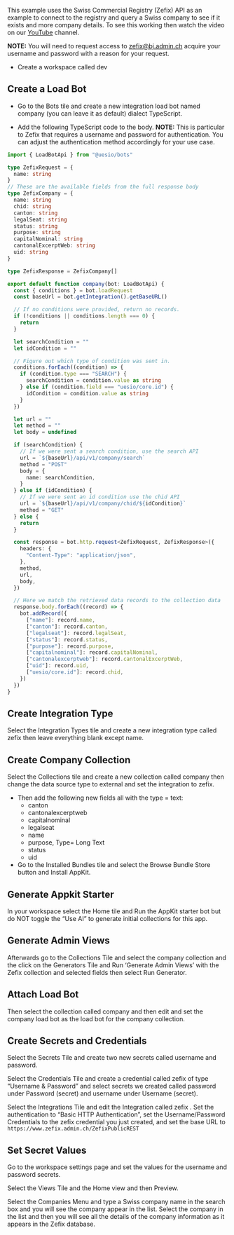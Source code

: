 This example uses the Swiss Commercial Registry (Zefix) API as an example to connect to the registry and query a Swiss company to see if it exists and more company details. To see this working then watch the video on our [YouTube](https://youtu.be/l0evKBknlIY) channel.

**NOTE:** You will need to request access to <zefix@bj.admin.ch> acquire your username and password with a reason for your request.

- Create a workspace called dev

## Create a Load Bot

- Go to the Bots tile and create a new integration load bot named company (you can leave it as default) dialect TypeScript.

- Add the following TypeScript code to the body.
  **NOTE:** This is particular to Zefix that requires a username and password for authentication. You can adjust the authentication method accordingly for your use case.

```typescript
import { LoadBotApi } from "@uesio/bots"

type ZefixRequest = {
  name: string
}
// These are the available fields from the full response body
type ZefixCompany = {
  name: string
  chid: string
  canton: string
  legalSeat: string
  status: string
  purpose: string
  capitalNominal: string
  cantonalExcerptWeb: string
  uid: string
}

type ZefixResponse = ZefixCompany[]

export default function company(bot: LoadBotApi) {
  const { conditions } = bot.loadRequest
  const baseUrl = bot.getIntegration().getBaseURL()

  // If no conditions were provided, return no records.
  if (!conditions || conditions.length === 0) {
    return
  }

  let searchCondition = ""
  let idCondition = ""

  // Figure out which type of condition was sent in.
  conditions.forEach((condition) => {
    if (condition.type === "SEARCH") {
      searchCondition = condition.value as string
    } else if (condition.field === "uesio/core.id") {
      idCondition = condition.value as string
    }
  })

  let url = ""
  let method = ""
  let body = undefined

  if (searchCondition) {
    // If we were sent a search condition, use the search API
    url = `${baseUrl}/api/v1/company/search`
    method = "POST"
    body = {
      name: searchCondition,
    }
  } else if (idCondition) {
    // If we were sent an id condition use the chid API
    url = `${baseUrl}/api/v1/company/chid/${idCondition}`
    method = "GET"
  } else {
    return
  }

  const response = bot.http.request<ZefixRequest, ZefixResponse>({
    headers: {
      "Content-Type": "application/json",
    },
    method,
    url,
    body,
  })

  // Here we match the retrieved data records to the collection data
  response.body.forEach((record) => {
    bot.addRecord({
      ["name"]: record.name,
      ["canton"]: record.canton,
      ["legalseat"]: record.legalSeat,
      ["status"]: record.status,
      ["purpose"]: record.purpose,
      ["capitalnominal"]: record.capitalNominal,
      ["cantonalexcerptweb"]: record.cantonalExcerptWeb,
      ["uid"]: record.uid,
      ["uesio/core.id"]: record.chid,
    })
  })
}
```

## Create Integration Type

Select the Integration Types tile and create a new integration type called zefix then leave everything blank except name.

## Create Company Collection

Select the Collections tile and create a new collection called company then change the data source type to external and set the integration to zefix.

- Then add the following new fields all with the type = text:
  - canton
  - cantonalexcerptweb
  - capitalnominal
  - legalseat
  - name
  - purpose, Type= Long Text
  - status
  - uid
- Go to the Installed Bundles tile and select the Browse Bundle Store button and Install AppKit.

## Generate Appkit Starter

In your workspace select the Home tile and Run the AppKit starter bot but do NOT toggle the “Use AI” to generate initial collections for this app.

## Generate Admin Views

Afterwards go to the Collections Tile and select the company collection and the click on the Generators Tile and Run ‘Generate Admin Views’ with the Zefix collection and selected fields then select Run Generator.

## Attach Load Bot

Then select the collection called company and then edit and set the company load bot as the load bot for the company collection.

## Create Secrets and Credentials

Select the Secrets Tile and create two new secrets called username and password.

Select the Credentials Tile and create a credential called zefix of type “Username & Password” and select secrets we created called password under Password (secret) and username under Username (secret).

Select the Integrations Tile and edit the Integration called zefix . Set the authentication to “Basic HTTP Authentication”, set the Username/Password Credentials to the zefix credential you just created, and set the base URL to `https://www.zefix.admin.ch/ZefixPublicREST`

## Set Secret Values

Go to the workspace settings page and set the values for the username and password secrets.

Select the Views Tile and the Home view and then Preview.

Select the Companies Menu and type a Swiss company name in the search box and you will see the company appear in the list. Select the company in the list and then you will see all the details of the company information as it appears in the Zefix database.
